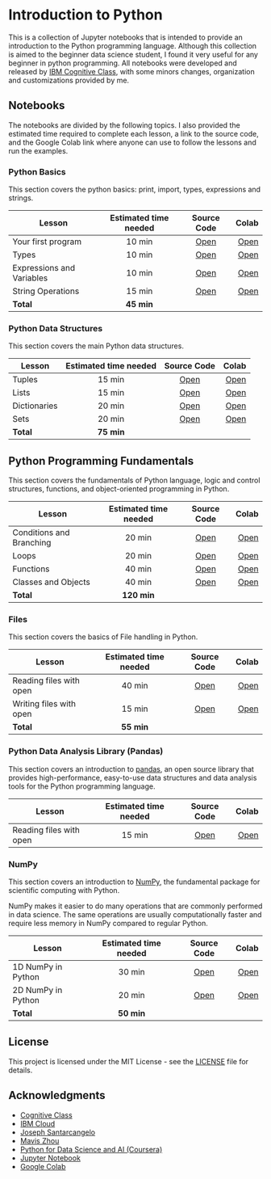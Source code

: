 # Introduction to Python
This is a collection of Jupyter notebooks that is intended to provide an introduction to the Python programming language. Although this collection is aimed to the beginner data science student, I found it very useful for any beginner in python programming. All notebooks were developed and released by [IBM Cognitive Class](https://cognitiveclass.ai/), with some minors changes, organization and customizations provided by me.

## Notebooks

The notebooks are divided by the following topics. 
I also provided the estimated time required to complete each lesson, a link to the source code, and the Google Colab link where anyone can use to follow the lessons and run the examples.

### Python Basics

This section covers the python basics: print, import, types, expressions and strings.

| Lesson        | Estimated time needed | Source Code  | Colab |
| ------------- |:---------------------:| :-----------:| -----:|
| Your first program        | 10 min | [Open](https://github.com/computationalcore/introduction-to-python/blob/master/notebooks/1-basics/PY0101EN-1-1-Hello.ipynb) | [Open](https://colab.research.google.com/github/computationalcore/introduction-to-python/blob/master/notebooks/1-basics/PY0101EN-1-1-Hello.ipynb) |
| Types                     | 10 min | [Open](https://github.com/computationalcore/introduction-to-python/blob/master/notebooks/1-basics/PY0101EN-1-2-Types.ipynb) | [Open](https://colab.research.google.com/github/computationalcore/introduction-to-python/blob/master/notebooks/1-basics/PY0101EN-1-2-Types.ipynb) |
| Expressions and Variables | 10 min | [Open](https://github.com/computationalcore/introduction-to-python/blob/master/notebooks/1-basics/PY0101EN-1-3-Expressions.ipynb) | [Open](https://colab.research.google.com/github/computationalcore/introduction-to-python/blob/master/notebooks/1-basics/PY0101EN-1-3-Expressions.ipynb) |
| String Operations         | 15 min | [Open](https://github.com/computationalcore/introduction-to-python/blob/master/notebooks/1-basics/PY0101EN-1-4-Strings.ipynb) | [Open](https://colab.research.google.com/github/computationalcore/introduction-to-python/blob/master/notebooks/1-basics/PY0101EN-1-4-Strings.ipynb) |
| **Total** | **45 min** |  |  | 

### Python Data Structures

This section covers the main Python data structures.


| Lesson        | Estimated time needed | Source Code  | Colab |
| ------------- |:---------------------:| :-----------:| -----:|
| Tuples       | 15 min | [Open](https://github.com/computationalcore/introduction-to-python/blob/master/notebooks/2-data-structures/PY0101EN-2-1-Tuples.ipynb) | [Open](https://colab.research.google.com/github/computationalcore/introduction-to-python/blob/master/notebooks/2-data-structures/PY0101EN-2-1-Tuples.ipynb) |
| Lists        | 15 min | [Open](https://github.com/computationalcore/introduction-to-python/blob/master/notebooks/2-data-structures/PY0101EN-2-2-Lists.ipynb) | [Open](https://colab.research.google.com/github/computationalcore/introduction-to-python/blob/master/notebooks/2-data-structures/PY0101EN-2-2-Lists.ipynb) |
| Dictionaries | 20 min | [Open](https://github.com/computationalcore/introduction-to-python/blob/master/notebooks/2-data-structures/PY0101EN-2-3-Dictionaries.ipynb) | [Open](https://colab.research.google.com/github/computationalcore/introduction-to-python/blob/master/notebooks/2-data-structures/PY0101EN-2-3-Dictionaries.ipynb) |
| Sets         | 20 min | [Open](https://github.com/computationalcore/introduction-to-python/blob/master/notebooks/2-data-structures/PY0101EN-2-4-Sets.ipynb) | [Open](https://colab.research.google.com/github/computationalcore/introduction-to-python/blob/master/notebooks/2-data-structures/PY0101EN-2-4-Sets.ipynb) |
| **Total** | **75 min** |  |  | 

## Python Programming Fundamentals
This section covers the fundamentals of Python language, logic and control structures, functions, and object-oriented programming in Python.

| Lesson        | Estimated time needed | Source Code  | Colab |
| ------------- |:---------------------:| :-----------:| -----:|
| Conditions and Branching       | 20 min | [Open](https://github.com/computationalcore/introduction-to-python/blob/master/notebooks/3-fundamentals/PY0101EN-3-1-Conditions.ipynb) | [Open](https://colab.research.google.com/github/computationalcore/introduction-to-python/blob/master/notebooks/3-fundamentals/PY0101EN-3-1-Conditions.ipynb) |
| Loops        | 20 min | [Open](https://github.com/computationalcore/introduction-to-python/blob/master/notebooks/3-fundamentals/PY0101EN-3-2-Loops.ipynb) | [Open](https://colab.research.google.com/github/computationalcore/introduction-to-python/blob/master/notebooks/3-fundamentals/PY0101EN-3-2-Loops.ipynb) |
| Functions         | 40 min | [Open](https://github.com/computationalcore/introduction-to-python/blob/master/notebooks/3-fundamentals/PY0101EN-3-3-Functions.ipynb) | [Open](https://colab.research.google.com/github/computationalcore/introduction-to-python/blob/master/notebooks/3-fundamentals/PY0101EN-3-3-Functions.ipynb) |
| Classes and Objects  | 40 min | [Open](https://github.com/computationalcore/introduction-to-python/blob/master/notebooks/3-fundamentals/PY0101EN-3-4-Classes.ipynb) | [Open](https://colab.research.google.com/github/computationalcore/introduction-to-python/blob/master/notebooks/3-fundamentals/PY0101EN-3-4-Classes.ipynb) |
| **Total** | **120 min** |  |  | 

### Files

This section covers the basics of File handling in Python.

| Lesson        | Estimated time needed | Source Code  | Colab |
| ------------- |:---------------------:| :-----------:| -----:|
| Reading files with open       | 40 min | [Open](https://github.com/computationalcore/introduction-to-python/blob/master/notebooks/4-files/PY0101EN-4-1-ReadFile.ipynb) | [Open](https://colab.research.google.com/github/computationalcore/introduction-to-python/blob/master/notebooks/4-files/PY0101EN-4-1-ReadFile.ipynb) |
| Writing files with open        | 15 min | [Open](https://github.com/computationalcore/introduction-to-python/blob/master/notebooks/4-files/PY0101EN-4-2-WriteFile.ipynb) | [Open](https://colab.research.google.com/github/computationalcore/introduction-to-python/blob/master/notebooks/4-files/PY0101EN-4-2-WriteFile.ipynb) |
| **Total** | **55 min** |  |  | 

### Python Data Analysis Library (Pandas)

This section covers an introduction to [pandas](https://pandas.pydata.org/), an open source library that provides high-performance, easy-to-use data structures and data analysis tools for the Python programming language.

| Lesson        | Estimated time needed | Source Code  | Colab |
| ------------- |:---------------------:| :-----------:| -----:|
| Reading files with open       | 15 min | [Open](https://github.com/computationalcore/introduction-to-python/blob/master/notebooks/5-pandas/PY0101EN-5-1-LoadData.ipynb) | [Open](https://colab.research.google.com/github/computationalcore/introduction-to-python/blob/master/notebooks/5-pandas/PY0101EN-5-1-LoadData.ipynb) |


### NumPy
This section covers an introduction to [NumPy](https://numpy.org/), the fundamental package for scientific computing with Python.

NumPy makes it easier to do many operations that are commonly performed in data science. The same operations are usually computationally faster and require less memory in NumPy compared to regular Python.

| Lesson        | Estimated time needed | Source Code  | Colab |
| ------------- |:---------------------:| :-----------:| -----:|
| 1D NumPy in Python       | 30 min | [Open](https://github.com/computationalcore/introduction-to-python/blob/master/notebooks/6-numpy/PY0101EN-6-1-Numpy1D.ipynb) | [Open](https://colab.research.google.com/github/computationalcore/introduction-to-python/blob/master/notebooks/6-numpy/PY0101EN-6-1-Numpy1D.ipynb) |
| 2D NumPy in Python     | 20 min | [Open](https://github.com/computationalcore/introduction-to-python/blob/master/notebooks/6-numpy/PY0101EN-6-2-Numpy2D.ipynb) | [Open](https://colab.research.google.com/github/computationalcore/introduction-to-python/blob/master/notebooks/6-numpy/PY0101EN-6-2-Numpy2D.ipynb) |
| **Total** | **50 min** |  |  | 

## License

This project is licensed under the MIT License - see the [LICENSE](LICENSE) file for details.


## Acknowledgments
* [Cognitive Class](https://cognitiveclass.ai/)
* [IBM Cloud](https://www.ibm.com/cloud)
* [Joseph Santarcangelo](https://www.linkedin.com/in/joseph-s-50398b136/)
* [Mavis Zhou](https://www.linkedin.com/in/jiahui-mavis-zhou-a4537814a/)
* [Python for Data Science and AI (Coursera)](https://www.coursera.org/learn/python-for-applied-data-science-ai)
* [Jupyter Notebook](https://jupyter.org/)
* [Google Colab](https://colab.research.google.com/)



